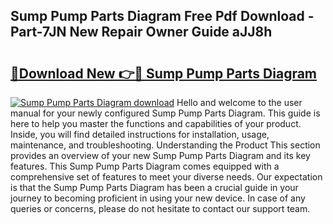 ## Sump Pump Parts Diagram Free Pdf Download - Part-7JN New Repair Owner Guide aJJ8h

# <h2><a href="http://dfhh4f.blite.top/?on=Sump+Pump+Parts+Diagram">🔗Download New 👉🔴 Sump Pump Parts Diagram</a></h2>

[![Sump Pump Parts Diagram download](https://i.imgur.com/lujVjoI.png)](http://dfhh4f.blite.top/?on=Sump+Pump+Parts+Diagram)
Hello and welcome to the user manual for your newly configured Sump Pump Parts Diagram. This guide is here to help you master the functions and capabilities of your product. Inside, you will find detailed instructions for installation, usage, maintenance, and troubleshooting. Understanding the Product This section provides an overview of your new Sump Pump Parts Diagram and its key features. This Sump Pump Parts Diagram comes equipped with a comprehensive set of features to meet your diverse needs. Our expectation is that the Sump Pump Parts Diagram has been a crucial guide in your journey to becoming proficient in using your new device. In case of any queries or concerns, please do not hesitate to contact our support team.
